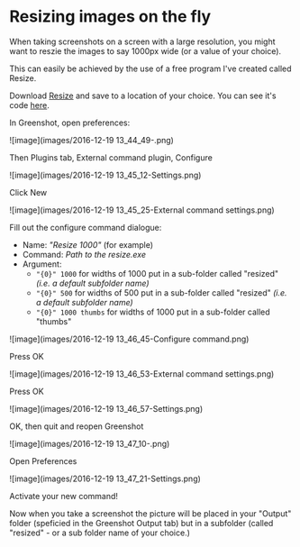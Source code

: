 # Resizing images on the fly

When taking screenshots on a screen with a large resolution, you might want to reszie the images to say 1000px wide (or a value of your choice).

This can easily be achieved by the use of a free program I've created called Resize. 

Download [Resize](https://github.com/MrSimonC/resize/blob/master/dist/resize.exe) and save to a location of your choice. You can see it's code [here](https://github.com/MrSimonC/resize/). 

In Greenshot, open preferences:

![image](images/2016-12-19 13_44_49-.png)

Then Plugins tab, External command plugin, Configure

![image](images/2016-12-19 13_45_12-Settings.png)

Click New

![image](images/2016-12-19 13_45_25-External command settings.png)

Fill out the configure command dialogue:

* Name: _"Resize 1000"_ (for example)
* Command: _Path to the resize.exe_
* Argument:
  * `"{0}" 1000` for widths of 1000 put in a sub-folder called "resized" _(i.e. a default subfolder name)_
  * `"{0}" 500` for widths of 500 put in a sub-folder called "resized" _(i.e. a default subfolder name)_
  * `"{0}" 1000 thumbs` for widths of 1000 put in a sub-folder called "thumbs"

![image](images/2016-12-19 13_46_45-Configure command.png)

Press OK

![image](images/2016-12-19 13_46_53-External command settings.png)

Press OK

![image](images/2016-12-19 13_46_57-Settings.png)

OK, then quit and reopen Greenshot

![image](images/2016-12-19 13_47_10-.png)

Open Preferences

![image](images/2016-12-19 13_47_21-Settings.png)

Activate your new command!

Now when you take a screenshot the picture will be placed in your "Output" folder (speficied in the Greenshot Output tab) but in a subfolder (called "resized" - or a sub folder name of your choice.)